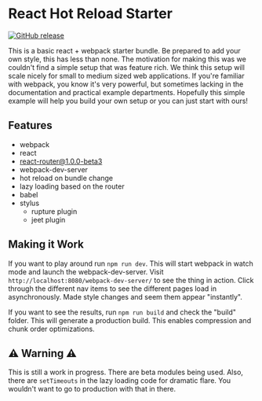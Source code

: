 # React Hot Reload Starter

[![GitHub release](https://img.shields.io/github/release/continuationlabs/react-hot-reload-simple-starter.svg)](https://github.com/continuationlabs/react-hot-reload-simple-starter)

This is a basic react + webpack starter bundle. Be prepared to add your own style, this has less than none. The motivation for making this was we couldn't find a simple setup that was feature rich. We think this setup will scale nicely for small to medium sized web applications. If you're familiar with webpack, you know it's very powerful, but sometimes lacking in the documentation and practical example departments. Hopefully this simple example will help you build your own setup or you can just start with ours!

## Features

- webpack
- react
- react-router@1.0.0-beta3
- webpack-dev-server
- hot reload on bundle change
- lazy loading based on the router
- babel
- stylus
  - rupture plugin
  - jeet plugin

## Making it Work

If you want to play around run `npm run dev`. This will start webpack in watch mode and launch the webpack-dev-server. Visit `http://localhost:8080/webpack-dev-server/` to see the thing in action. Click through the different nav items to see the different pages load in asynchronously. Made style changes and seem them appear "instantly".

If you want to see the results, run `npm run build` and check the "build" folder. This will generate a production build. This enables compression and chunk order optimizations.

## :warning: Warning :warning:

This is still a work in progress. There are beta modules being used. Also, there are `setTimeouts` in the lazy loading code for dramatic flare. You wouldn't want to go to production with that in there.
